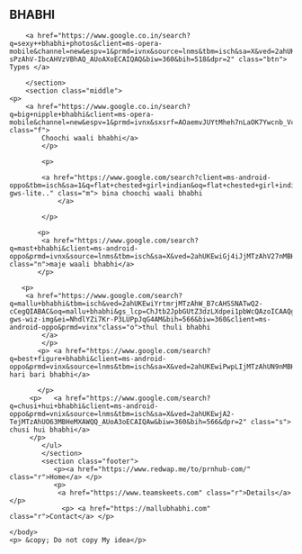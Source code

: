 <!DOCTYPE html>
<html>
<meta name="viewport" content="width=device-width, initial-scale=1.0">
    <head>
        <title>bhabhi ki jai</title>
    </head>
    <body> <section class="header">
        <h1>BHABHI</h2>
        
        <a href="https://www.google.co.in/search?q=sexy++bhabhi+photos&client=ms-opera-mobile&channel=new&espv=1&prmd=ivnx&source=lnms&tbm=isch&sa=X&ved=2ahUKEwjur_Wx-sPzAhV-IbcAHVzVBhAQ_AUoAXoECAIQAQ&biw=360&bih=518&dpr=2" class="btn"> Types </a>
        
        </section>
        <section class="middle">
    <p>
        <a href="https://www.google.co.in/search?q=big+nipple+bhabhi&client=ms-opera-mobile&channel=new&espv=1&prmd=ivnx&sxsrf=AOaemvJUYtMheh7nLaOK7Ywcnb_VckYW4A:1634015793243&source=lnms&tbm=isch&sa=X&ved=2ahUKEwjWz6aXj8TzAhWz7HMBHV6lDUwQ_AUoAXoECAIQAQ&biw=360&bih=518&dpr=2" class="f">
            Choochi waali bhabhi</a> 
            </p>
            
            <p>
                
            <a href="https://www.google.com/search?client=ms-android-oppo&tbm=isch&sa=1&q=flat+chested+girl+indian&oq=flat+chested+girl+indian&aqs=mobile-gws-lite.." class="m"> bina choochi waali bhabhi
                </a>
                
            </p>
            
           <p>
            <a href="https://www.google.com/search?q=mast+bhabhi&client=ms-android-oppo&prmd=ivnx&source=lnms&tbm=isch&sa=X&ved=2ahUKEwiGj4iJjMTzAhV27nMBHejFB4IQ_AUoAXoECAIQAQ&biw=360&bih=566&dpr=2" class="n">maje waali bhabhi</a>
           </p>
           
       <p>    
        <a href="https://www.google.com/search?q=mallu+bhabhi&tbm=isch&ved=2ahUKEwiYrtmrjMTzAhW_B7cAHSSNATwQ2-cCegQIABAC&oq=mallu+bhabhi&gs_lcp=ChJtb2JpbGUtZ3dzLXdpei1pbWcQAzoICAAQgAQQsQM6BQgAEIAEOgYIABAHEB5QlydYlT5grkBoAHAAeACAAcgCiAGtFpIBBjItMTAuMZgBAKABAcABAQ&sclient=mobile-gws-wiz-img&ei=NhdlYZi7Kr-P3LUPpJqG4AM&bih=566&biw=360&client=ms-android-oppo&prmd=vinx"class="o">thul thuli bhabhi
            </a> 
            </p>
           <p> <a href="https://www.google.com/search?q=best+figure+bhabhi&client=ms-android-oppo&prmd=vinx&source=lnms&tbm=isch&sa=X&ved=2ahUKEwiPwpLIjMTzAhUN9nMBHY6FBgUQ_AUoAnoECAIQAg&biw=360&bih=566&dpr=2"class="q"> hari bari bhabhi</a>
               
           </p>
         <p>   <a href="https://www.google.com/search?q=chusi+hui+bhabhi&client=ms-android-oppo&prmd=vnix&source=lnms&tbm=isch&sa=X&ved=2ahUKEwjA2-TejMTzAhUO63MBHeMXAWQQ_AUoA3oECAIQAw&biw=360&bih=566&dpr=2" class="s">  chusi hui bhabhi</a>
         </p>
            </ul>
            </section>
            <section class="footer">
               <p><a href="https://www.redwap.me/to/prnhub-com/" class="r">Home</a> </p>
               <p>
                <a href="https://www.teamskeets.com" class="r">Details</a></p>
                 <p> <a href="https://mallubhabhi.com" class="r">Contact</a> </p>
        
    </body>
    <p> &copy; Do not copy My idea</p>
</html>
